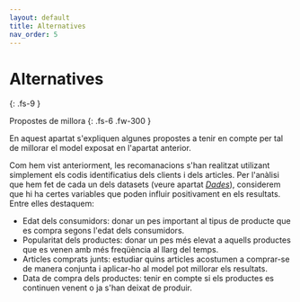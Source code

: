 ```yaml
---
layout: default
title: Alternatives
nav_order: 5
---
```


# Alternatives
{: .fs-9 }

Propostes de millora
{: .fs-6 .fw-300 }

En aquest apartat s'expliquen algunes propostes a tenir en compte per tal de millorar el model exposat en l'apartat anterior.

Com hem vist anteriorment, les recomanacions s'han realitzat utilizant simplement els codis identificatius dels clients i dels articles. Per l'anàlisi que hem fet de cada un dels datasets (veure apartat *[Dades](dades.md)*), considerem que hi ha certes variables que poden influir positivament en els resultats. Entre elles destaquem:

- Edat dels consumidors: donar un pes important al tipus de producte que es compra segons l'edat dels consumidors.
- Popularitat dels productes: donar un pes més elevat a aquells productes que es venen amb més freqüència al llarg del temps.
- Articles comprats junts: estudiar quins articles acostumen a comprar-se de manera conjunta i aplicar-ho al model pot millorar els resultats.
- Data de compra dels productes: tenir en compte si els productes es continuen venent o ja s'han deixat de produir.




